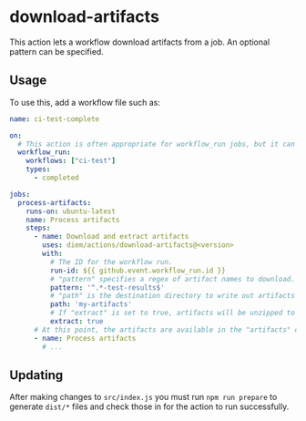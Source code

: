 # download-artifacts

This action lets a workflow download artifacts from a job. An optional
pattern can be specified.

## Usage

To use this, add a workflow file such as:

```yaml
name: ci-test-complete

on:
  # This action is often appropriate for workflow_run jobs, but it can be used with any kind of job
  workflow_run:
    workflows: ["ci-test"]
    types:
      - completed

jobs:
  process-artifacts:
    runs-on: ubuntu-latest
    name: Process artifacts
    steps:
      - name: Download and extract artifacts
        uses: diem/actions/download-artifacts@<version>
        with:
          # The ID for the workflow run.
          run-id: ${{ github.event.workflow_run.id }}
          # "pattern" specifies a regex of artifact names to download. Default is to download all artifacts.
          pattern: '^.*-test-results$'
          # "path" is the destination directory to write out artifacts to. The default is "artifacts".
          path: 'my-artifacts'
          # If "extract" is set to true, artifacts will be unzipped to path/<artifact-name>. Defaults to false.
          extract: true
      # At this point, the artifacts are available in the "artifacts" directory. They can be processed as appropriate.
      - name: Process artifacts
        # ...
```

## Updating

After making changes to `src/index.js` you must run `npm run prepare` to
generate `dist/*` files and check those in for the action to run successfully.
